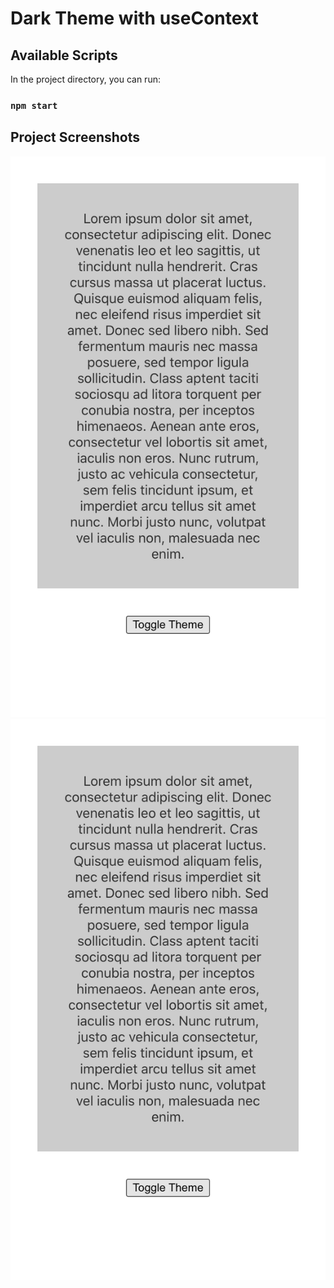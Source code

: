 # Dark Theme with useContext

## Available Scripts

In the project directory, you can run:

### `npm start`

## Project Screenshots

![light theme](https://github.com/moolenbeek/dark-theme-with-useContext/blob/master/dark-theme-with-usecontext/public/images/light.png)
![dark theme](https://github.com/moolenbeek/dark-theme-with-useContext/blob/master/dark-theme-with-usecontext/public/images/light.png)
